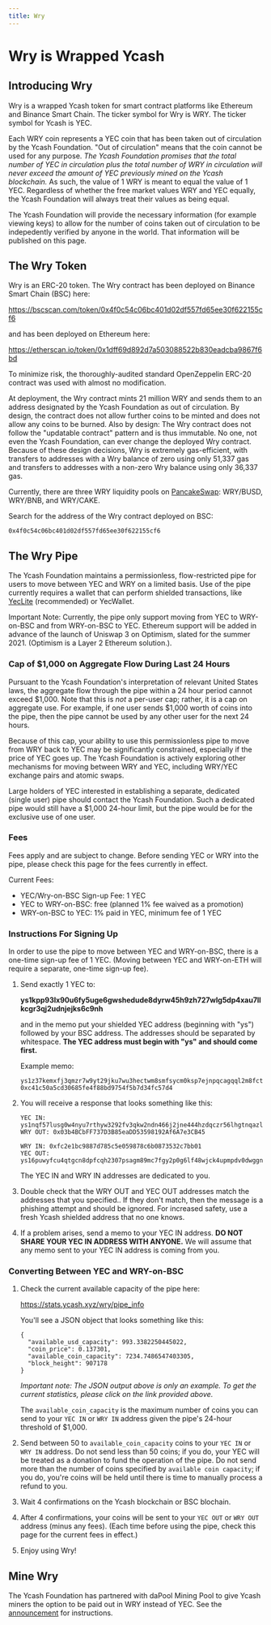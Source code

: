 ```yaml
---
title: Wry
---
```


# Wry is Wrapped Ycash

## Introducing Wry

Wry is a wrapped Ycash token for smart contract platforms like Ethereum and Binance Smart Chain. The ticker symbol for Wry is WRY. The ticker symbol for Ycash is YEC.

Each WRY coin represents a YEC coin that has been taken out of circulation by the Ycash Foundation. "Out of circulation" means that the coin cannot be used for any purpose. _The Ycash Foundation promises that the total number of YEC in circulation plus the total number of WRY in circulation will never exceed the amount of YEC previously mined on the Ycash blockchain._ As such, the value of 1 WRY is meant to equal the value of 1 YEC. Regardless of whether the free market values WRY and YEC equally, the Ycash Foundation will always treat their values as being equal.

The Ycash Foundation will provide the necessary information (for example viewing keys) to allow for the number of coins taken out of circulation to be indepedently verified by anyone in the world. That information will be published on this page.

## The Wry Token

Wry is an ERC-20 token. The Wry contract has been deployed on Binance Smart Chain (BSC) here:

https://bscscan.com/token/0x4f0c54c06bc401d02df557fd65ee30f622155cf6

and has been deployed on Ethereum here:

https://etherscan.io/token/0x1dff69d892d7a503088522b830eadcba9867f6bd

To minimize risk, the thoroughly-audited standard OpenZeppelin ERC-20 contract was used with almost no modification.

At deployment, the Wry contract mints 21 million WRY and sends them to an address designated by the Ycash Foundation as out of circulation. By design, the contract does not allow further coins to be minted and does not allow any coins to be burned. Also by design: The Wry contract does not follow the "updatable contract" pattern and is thus immutable. No one, not even the Ycash Foundation, can ever change the deployed Wry contract. Because of these design decisions, Wry is extremely gas-efficient, with transfers to addresses with a Wry balance of zero using only 51,337 gas and transfers to addresses with a non-zero Wry balance using only 36,337 gas.

Currently, there are three WRY liquidity pools on [PancakeSwap](https://pancakeswap.finance): WRY/BUSD, WRY/BNB, and WRY/CAKE.

Search for the address of the Wry contract deployed on BSC:

`0x4f0c54c06bc401d02df557fd65ee30f622155cf6`

## The Wry Pipe

The Ycash Foundation maintains a permissionless, flow-restricted pipe for users to move between YEC and WRY on a limited basis. Use of the pipe currently requires a wallet that can perform shielded transactions, like [YecLite](https://github.com/yecdev/yeclite/releases) (recommended) or YecWallet.

Important Note: Currently, the pipe only support moving from YEC to WRY-on-BSC and from WRY-on-BSC to YEC. Ethereum support will be added in advance of the launch of Uniswap 3 on Optimism, slated for the summer 2021. (Optimism is a Layer 2 Ethereum solution.).

### Cap of $1,000 on Aggregate Flow During Last 24 Hours

Pursuant to the Ycash Foundation's interpretation of relevant United States laws, the aggregate flow through the pipe within a 24 hour period cannot exceed $1,000. Note that this is *not* a per-user cap; rather, it is a cap on aggregate use. For example, if one user sends $1,000 worth of coins into the pipe, then the pipe cannot be used by any other user for the next 24 hours.

Because of this cap, your ability to use this permissionless pipe to move from WRY back to YEC may be significantly constrained, especially if the price of YEC goes up. The Ycash Foundation is actively exploring other mechanisms for moving between WRY and YEC, including WRY/YEC exchange pairs and atomic swaps.

Large holders of YEC interested in establishing a separate, dedicated (single user) pipe should contact the Ycash Foundation. Such a dedicated pipe would still have a $1,000 24-hour limit, but the pipe would be for the exclusive use of one user.

### Fees

Fees apply and are subject to change. Before sending YEC or WRY into the pipe, please check this page for the fees currently in effect.

Current Fees:
- YEC/Wry-on-BSC Sign-up Fee: 1 YEC
- YEC to WRY-on-BSC: free (planned 1% fee waived as a promotion)
- WRY-on-BSC to YEC: 1% paid in YEC, minimum fee of 1 YEC

### Instructions For Signing Up

In order to use the pipe to move between YEC and WRY-on-BSC, there is a one-time sign-up fee of 1 YEC. (Moving between YEC and WRY-on-ETH will require a separate, one-time sign-up fee).

1. Send exactly 1 YEC to:

    **ys1kpp93lx90u6fy5uge6gwshedude8dyrw45h9zh727wlg5dp4xau7llkcgr3qj2udnjejks6c9nh**
    
    and in the memo put your shielded YEC address (beginning with "ys") followed by your BSC address. The addresses should be separated by whitespace. **The YEC address must begin with "ys" and should come first.**

    Example memo:

     ```
     ys1z37kemxfj3qmzr7w9yt29jku7wu3hectwm8smfsycm0ksp7ejnpqcagqql2m8fct5kky6knqa6z 0xc41c50a5cd30685fe4f88bd9754f5b7d34fc57d4
     ```

2. You will receive a response that looks something like this:

    ```
    YEC IN: ys1nqf57lusg0w4nyu7rthyw3292fv3qkw2ndn466j2jne444hzdqczr56lhgtnqazlgd9yyxt7xfd
    WRY OUT: 0x03b4BCbFF737D3B85eaDD53598192Af6A7e3CB45

    WRY IN: 0xfc2e1bc9887d785c5e059878c6b0873532c7bb01
    YEC OUT: ys16puwyfcu4qtgcn8dpfcqh2307psagm89mc7fgy2p0g6lf48wjck4upmpdv0dwggnruw4gawwsur
    ```
    The YEC IN and WRY IN addresses are dedicated to you.

3. Double check that the WRY OUT and YEC OUT addresses match the addresses that you specified.. If they don't match, then the message is a phishing attempt and should be ignored. For increased safety, use a fresh Ycash shielded address that no one knows.

4. If a problem arises, send a memo to your YEC IN address. **DO NOT SHARE YOUR YEC IN ADDRESS WITH ANYONE.** We will assume that any memo sent to your YEC IN address is coming from you.

### Converting Between YEC and WRY-on-BSC

1. Check the current available capacity of the pipe here:

    https://stats.ycash.xyz/wry/pipe_info
    
    You'll see a JSON object that looks something like this:
    
    ```
    {
      "available_usd_capacity": 993.3382250445022,
      "coin_price": 0.137301,
      "available_coin_capacity": 7234.7486547403305,
      "block_height": 907178
    }
    ```
    
    *Important note: The JSON output above is only an example. To get the current statistics, please click on the link provided above.*
    
    The `available_coin_capacity` is the maximum number of coins you can send to your `YEC IN` or `WRY IN` address given the pipe's 24-hour threshold of $1,000.
    
2. Send between 50 to `available_coin_capacity` coins to your `YEC IN` or `WRY IN` address. Do not send less than 50 coins; if you do, your YEC will be treated as a donation to fund the operation of the pipe. Do not send more than the number of coins specified by `available coin capacity`; if you do, you're coins will be held until there is time to manually process a refund to you.

3. Wait 4 confirmations on the Ycash blockchain or BSC blochain.

4. After 4 confirmations, your coins will be sent to your `YEC OUT` or `WRY OUT` address (minus any fees). (Each time before using the pipe, check this page for the current fees in effect.)

5. Enjoy using Wry!

## Mine Wry

The Ycash Foundation has partnered with daPool Mining Pool to give Ycash miners the option to be paid out in WRY instead of YEC. See the [announcement](https://ycash.medium.com/dapool-mining-pool-and-ycash-foundation-bring-gpu-mining-to-defi-e6cbb19d572f) for instructions.